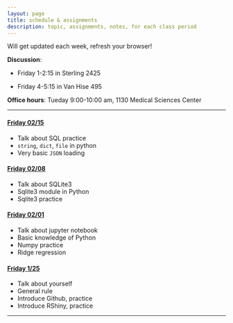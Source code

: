 ```yaml
---
layout: page
title: schedule & assignments
description: topic, assignments, notes, for each class period
---
```


Will get updated each week, refresh your browser!  

**Discussion**: 
  
+ Friday 1-2:15 in Sterling 2425  

+ Friday 4-5:15 in Van Hise 495

**Office hours**: Tueday 9:00-10:00 am, 1130 Medical Sciences Center  


---

<p></p>

#### [Friday 02/15](notes0215.html)

- Talk about SQL practice
- `string`, `dict`, `file` in python
- Very basic `JSON` loading 

<p></p>

#### [Friday 02/08](notes0208.html)

- Talk about SQLite3
- Sqlite3 module in Python
- Sqlite3 practice

<p></p>

#### [Friday 02/01](notes0201.html)

- Talk about jupyter notebook
- Basic knowledge of Python
- Numpy practice 
- Ridge regression

<p></p>

#### [Friday 1/25](notes0125.html)

- Talk about yourself
- General rule
- Introduce Github, practice
- Introduce RShiny, practice

--------

